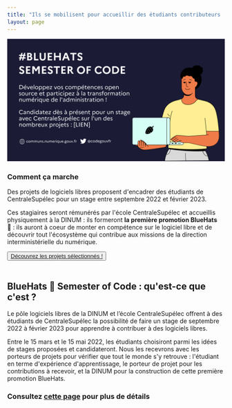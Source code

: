 ```yaml
---
title: "Ils se mobilisent pour accueillir des étudiants contributeurs !"
layout: page
---
```


<div class="fr-grid-row fr-grid-row--gutters">
  <div class="fr-col-6 fr-mt-6w">
    <img class="fr-responsive-img" src="/img/bsoc2022/bsoc-aac-2022.png"/>
  </div>
  <div class="fr-col-6">
    <h3>Comment ça marche</h3>
    <p>Des projets de logiciels libres proposent d'encadrer des étudiants de CentraleSupélec pour un stage entre septembre 2022 et février 2023.</p>
    <p>Ces stagiaires seront rémunérés par l'école CentraleSupélec et accueillis physiquement à la DINUM : ils formeront <strong>la première promotion BlueHats 🧢</strong> : ils auront à coeur de monter en compétence sur le logiciel libre et de découvrir tout l'écosystème qui contribue aux missions de la direction interministérielle du numérique.</p>
    <div class="fr-grid-row">
      <div class="fr-col-12">
	<button class="fr-btn fr-btn--secondary">
	  <a href="https://communs.numerique.gouv.fr/bluehats/bsoc-contributions-2022/">Découvrez les projets sélectionnés !</a>
	</button>
      </div>
    </div>
  </div>
</div>

<br/>

## BlueHats 🧢 Semester of Code : qu'est-ce que c'est ?

Le pôle logiciels libres de la DINUM et l’école CentraleSupélec offrent à des étudiants de CentraleSupélec la possibilité de faire un stage de septembre 2022 à février 2023 pour apprendre à contribuer à des logiciels libres.

Entre le 15 mars et le 15 mai 2022, les étudiants choisiront parmi les idées de stages proposées et candidateront.  Nous les recevrons avec les porteurs de projets pour vérifier que tout le monde s'y retrouve : l'étudiant en terme d'expérience d'apprentissage, le porteur de projet pour les contributions à recevoir, et la DINUM pour la construction de cette première promotion BlueHats.

### Consultez [cette page](https://man.sr.ht/~etalab/logiciels-libres/bluehats-semester-of-code.md) pour plus de détails
